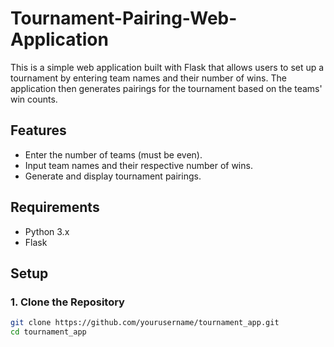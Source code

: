 # Tournament-Pairing-Web-Application
This is a simple web application built with Flask that allows users to set up a tournament by entering team names and their number of wins. The application then generates pairings for the tournament based on the teams' win counts.

## Features

- Enter the number of teams (must be even).
- Input team names and their respective number of wins.
- Generate and display tournament pairings.

## Requirements

- Python 3.x
- Flask

## Setup

### 1. Clone the Repository

```bash
git clone https://github.com/yourusername/tournament_app.git
cd tournament_app
